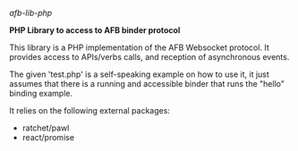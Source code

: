 *afb-lib-php*

**PHP Library to access to AFB binder protocol**

This library is a PHP implementation of the AFB Websocket protocol.
It provides access to APIs/verbs calls, and reception of asynchronous events.

The given 'test.php' is a self-speaking example on how to use it, it just
assumes that there is a running and accessible binder that runs the 
"hello" binding example.


It relies on the following external packages:

* ratchet/pawl
* react/promise